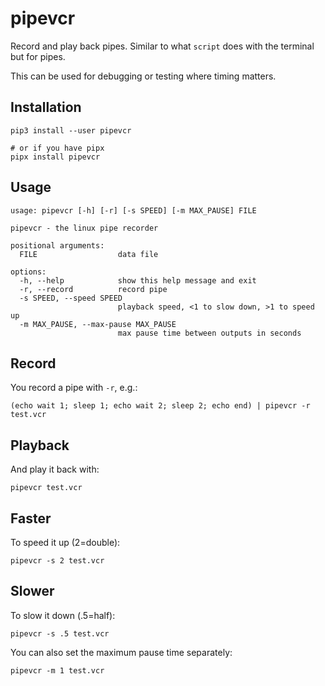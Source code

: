 
# pipevcr

Record and play back pipes. Similar to what `script` does with the terminal but for pipes.

This can be used for debugging or testing where timing matters.

## Installation

```
pip3 install --user pipevcr

# or if you have pipx
pipx install pipevcr
```

## Usage

```
usage: pipevcr [-h] [-r] [-s SPEED] [-m MAX_PAUSE] FILE

pipevcr - the linux pipe recorder

positional arguments:
  FILE                  data file

options:
  -h, --help            show this help message and exit
  -r, --record          record pipe
  -s SPEED, --speed SPEED
                        playback speed, <1 to slow down, >1 to speed up
  -m MAX_PAUSE, --max-pause MAX_PAUSE
                        max pause time between outputs in seconds
```

## Record

You record a pipe with `-r`, e.g.:

```
(echo wait 1; sleep 1; echo wait 2; sleep 2; echo end) | pipevcr -r test.vcr
```

## Playback

And play it back with:

```
pipevcr test.vcr
```

## Faster

To speed it up (2=double):

```
pipevcr -s 2 test.vcr
```

## Slower

To slow it down (.5=half):

```
pipevcr -s .5 test.vcr
```

You can also set the maximum pause time separately:

```
pipevcr -m 1 test.vcr
```
